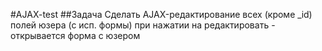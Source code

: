 #AJAX-test
##Задача
Сделать AJAX-редактирование всех (кроме _id) полей юзера (с исп. формы)
при нажатии на редактировать - открывается форма с юзером